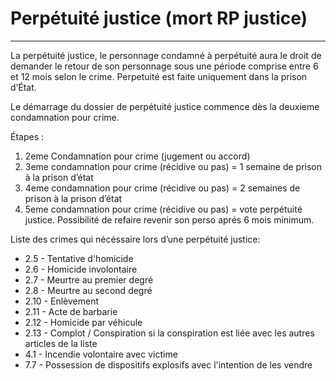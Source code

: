 # Perpétuité justice (mort RP justice)

---

La perpétuité justice, le personnage condamné à perpétuité aura le droit de demander le retour de son personnage sous une période comprise entre 6 et 12 mois selon le crime. Perpetuité est faite uniquement dans la prison d’État.

Le démarrage du dossier de perpétuité justice commence dès la deuxieme condamnation pour crime.

Étapes :

1. 2eme Condamnation pour crime (jugement ou accord)
2. 3eme condamnation pour crime (récidive ou pas) = 1 semaine de prison à la prison d’état
3. 4eme condamnation pour crime (récidive ou pas) = 2 semaines de prison à la prison d’état
4. 5eme condamnation pour crime (récidive ou pas) = vote perpétuité justice. Possibilité de refaire revenir son perso aprés 6 mois minimum.

Liste des crimes qui nécéssaire lors d’une perpétuité justice:

* 2.5 - Tentative d'homicide
* 2.6 - Homicide involontaire
* 2.7 - Meurtre au premier degré
* 2.8 - Meurtre au second degré
* 2.10 - Enlèvement
* 2.11 - Acte de barbarie
* 2.12 - Homicide par véhicule
* 2.13 - Complot / Conspiration si la conspiration est liée avec les autres articles de la liste
* 4.1 - Incendie volontaire avec victime
* 7.7 - Possession de dispositifs explosifs avec l'intention de les vendre

